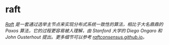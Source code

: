 # raft

[_Raft_](https://raft.github.io/) _是一套通过选举主节点来实现分布式系统一致性的算法，相比于大名鼎鼎的 Paxos 算法，它的过程更容易被人理解，由 Stanford 大学的 Diego Ongaro 和 John Ousterhout 提出。更多细节可以参考_ [_raftconsensus.github.io_](http://raftconsensus.github.io)_。_
